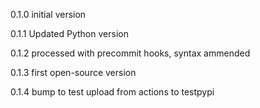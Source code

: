0.1.0 initial version

0.1.1 Updated Python version

0.1.2 processed with precommit hooks, syntax ammended

0.1.3 first open-source version

0.1.4 bump to test upload from actions to testpypi
